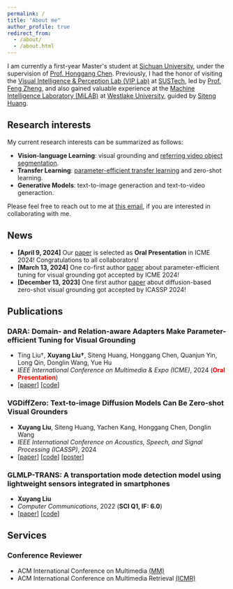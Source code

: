 ```yaml
---
permalink: /
title: "About me"
author_profile: true
redirect_from: 
  - /about/
  - /about.html
---
```


I am currently a first-year Master's student at [Sichuan University](https://www.scu.edu.cn/), under the supervision of [Prof. Honggang Chen](https://sites.google.com/view/honggangchen/). Previously, I had the honor of visiting the [Visual Intelligence & Perception Lab (VIP Lab)](https://zhengfenglab.com/) at [SUSTech](https://www.sustech.edu.cn/en/), led by [Prof. Feng Zheng](https://faculty.sustech.edu.cn/?tagid=fengzheng&go=1&iscss=1&snapid=1&lang=en), and also gained valuable experience at the [Machine Intelligence Laboratory (MiLAB)](https://milab.westlake.edu.cn/) at [Westlake University](https://www.westlake.edu.cn/), guided by [Siteng Huang](https://kyonhuang.top/).

## Research interests

My current research interests can be summarized as follows:
* **Vision-language Learning**: visual grounding and [referring video object segmentation](https://github.com/gaomingqi/Awesome-Video-Object-Segmentation).
* **Transfer Learning**: [parameter-efficient transfer learning](https://github.com/synbol/Awesome-Parameter-Efficient-Transfer-Learning) and zero-shot learning.
* **Generative Models**: text-to-image generaction and text-to-video generaction.

Please feel free to reach out to me at [this email](mailto:liuxuyang@stu.scu.edu.cn), if you are interested in collaborating with me.

## News

* **[April 9, 2024]** Our [paper](https://arxiv.org/abs/2405.06217) is selected as **Oral Presentation** in ICME 2024! Congratulations to all collaborators!
* **[March 13, 2024]** One co-first author [paper](https://arxiv.org/abs/2405.06217) about parameter-efficient tuning for visual grounding got accepted by ICME 2024!
* **[December 13, 2023]** One first author [paper](https://arxiv.org/abs/2309.01141) about diffusion-based zero-shot visual grounding got accepted by ICASSP 2024!


## Publications

### **DARA: Domain- and Relation-aware Adapters Make Parameter-efficient Tuning for Visual Grounding**

- Ting Liu†, **Xuyang Liu†**, Siteng Huang, Honggang Chen, Quanjun Yin, Long Qin, Donglin Wang, Yue Hu
- *IEEE International Conference on Multimedia & Expo (ICME)*, 2024 (<span style="color: red">**Oral Presentation**</span>)
- [[paper](https://arxiv.org/pdf/2405.06217)]
[[code](https://github.com/liuting20/DARA)]

### **VGDiffZero: Text-to-image Diffusion Models Can Be Zero-shot Visual Grounders**

- **Xuyang Liu**, Siteng Huang, Yachen Kang, Honggang Chen, Donglin Wang
- *IEEE International Conference on Acoustics, Speech, and Signal Processing (ICASSP)*, 2024
- [[paper](https://arxiv.org/pdf/2309.01141.pdf)]
[[code](https://github.com/xuyang-liu16/VGDiffZero)]
[[poster](/files/ICASSP-2024-VGDiffZero-Poster.pdf)]

### **GLMLP-TRANS: A transportation mode detection model using lightweight sensors integrated in smartphones**

- **Xuyang Liu**
- *Computer Communications*, 2022 (**SCI Q1, IF: 6.0**)
- [[paper](https://www.sciencedirect.com/science/article/abs/pii/S0140366422002535)]
[[code](https://github.com/xuyang-liu16/GLMLP-TRANS)]

## Services

### Conference Reviewer
* ACM International Conference on Multimedia [(MM)](https://2024.acmmm.org/)
* ACM International Conference on Multimedia Retrieval [(ICMR)](http://icmr2024.org/)

